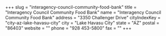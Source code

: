 +++
slug = "interagency-council-community-food-bank"
title = "Interagency Council Community Food Bank"
name = "Interagency Council Community Food Bank"
address = "3350 Challenger Drive"
cityIndexKey = "city-az-lake-havasu-city"
city = "Lake Havasu City"
state = "AZ"
postal = "86403"
website = ""
phone = "928 453-5800"
fax = ""
+++
